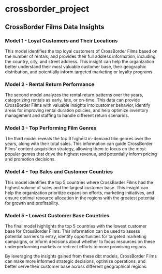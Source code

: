 # crossborder_project

## CrossBorder Films Data Insights

### Model 1 - Loyal Customers and Their Locations
This model identifies the top loyal customers of CrossBorder Films based on the number of rentals, and provides their full address information, including the country, city, and street address. This insight can help the organization better understand their most valuable customer base, their geographic distribution, and potentially inform targeted marketing or loyalty programs.

### Model 2 - Rental Return Performance
The second model analyzes the rental return patterns over the years, categorizing rentals as early, late, or on-time. This data can provide CrossBorder Films with valuable insights into customer behavior, identify areas for improving rental duration policies, and help optimize inventory management and staffing to handle different return scenarios.

### Model 3 - Top Performing Film Genres
The third model reveals the top 3 highest in-demand film genres over the years, along with their total sales. This information can guide CrossBorder Films' content acquisition strategy, allowing them to focus on the most popular genres that drive the highest revenue, and potentially inform pricing and promotion decisions.

### Model 4 - Top Sales and Customer Countries
This model identifies the top 5 countries where CrossBorder Films had the highest volume of sales and the largest customer base. This insight can help the organization prioritize expansion efforts, marketing initiatives, and ensure optimal resource allocation in the regions with the greatest potential for growth and profitability.

### Model 5 - Lowest Customer Base Countries
The final model highlights the top 5 countries with the lowest customer base for CrossBorder Films. This information can be used to assess potential barriers to entry, identify opportunities for targeted marketing campaigns, or inform decisions about whether to focus resources on these underperforming markets or redirect efforts to more promising regions.

By leveraging the insights gained from these dbt models, CrossBorder Films can make more informed strategic decisions, optimize operations, and better serve their customer base across different geographical regions.
